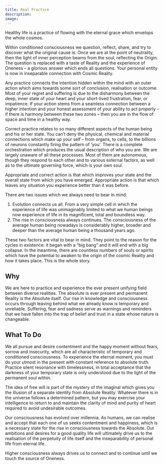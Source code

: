 ```yaml
---
title: Real Practice
description:
image:
---
```


<div class="callout">
Healthy life is a practice of flowing with the eternal grace which envelops the whole cosmos.
</div>

Within conditioned consciousness we question, reflect, share, and try to discover what the original cause is. Once we are at the point of neutrality, then the light of inner perception beams from the soul, reflecting the Origin. The question is replaced with a taste of Reality and the experience of Oneness – a glorious answer which ends all questions. Your personal entity is now in inseparable connection with Cosmic Reality.

Any practice connects the intention hidden within the mind with an outer action which aims towards some sort of conclusion, realisation or outcome. Most of your regret and suffering is due to the disharmony between the deep, inner state of your heart and your short-lived frustration, fear, or impatience. If your action stems from a seamless connection between a higher intention and your honest assessment of your ability to act properly – if there is harmony between these two zones – then you are in the flow of space and time in a healthy way.

Correct practice relates to so many different aspects of the human being and his or her state. You can’t deny the physical, chemical and material connections which make up your self – from organs, to cells, to the billions of neurons constantly firing the pattern of ‘you’. There is a complete orchestration which produces the usual description of who you are. We are largely unaware of all these processes. Most of them are autonomous, though they respond to each other and to various external factors, as well as to the ultimate governing force, which is your own soul.

Appropriate and correct action is that which improves your state and the overall state from which you have emerged. Appropriate action is that which leaves any situation you experience better than it was before. 

There are two issues which we always need to bear in mind: 

1. Evolution connects us all. From a very simple cell in which the experience of life was unimaginably limited to what we human beings now experience of life in its magnificent, total and boundless way. 
2. The rise in consciousness always continues. The consciousness of the average human being nowadays is considerably higher, broader and deeper than the average human being a thousand years ago.

These two factors are vital to bear in mind. They point to the reason for the cycles in existence: it began with a “big bang” and it will end with a big collapse. In the meantime, there are countless numbers of souls or spirits which have the potential to awaken to the origin of the cosmic Reality and how it takes place. This is the whole story.

## Why

We are here to practice and experience the ever present unifying field between diverse realities. The absolute is ever present and permanent Reality is the Absolute itself.
Our rise in knowledge and consciousness occurs through leaving behind what we already know is temporary and unreliable. Suffering, fear and sadness serve as warnings and reminders that we have fallen into the trap of belief and trust in a state whose nature is changeable.  

## What To Do

We all pursue and desire contentment and the happy moment without fears, sorrow and insecurity, which are all characteristic of temporary and conditioned consciousness. To experience the eternal moment, you must do your utmost in the present with constant reference to absolute truth. Practice silent resonance with timelessness, in total acceptance that the darkness of your temporary state is only understood due to the light of the permanent soul within.  

The idea of free will is part of the mystery of the imaginal which gives you the illusion of a separate identity from Absolute Reality. Whatever there is in the universe follows a determined pattern, but you may exercise your intelligence to return to and maintain the clarity of mind and purity of heart required to avoid undesirable outcomes.  

Our consciousness has evolved over millennia. As humans, we can realise and accept that each one of us seeks contentment and happiness, which is a necessary state for the rise in consciousness towards the Absolute. Our ambitions and desires for a good quality life will ultimately drive us to the realisation of the perpetuity of life itself and the inseparability of personal life from eternal life.

<div class="callout">
Higher consciousness always drives us to connect and to continue until we touch the source of Oneness.
</div>
